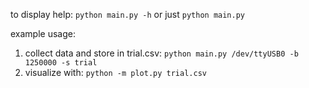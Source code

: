 to display help:
`python main.py -h` or just `python main.py`

example usage:
1. collect data and store in trial.csv: `python main.py /dev/ttyUSB0 -b 1250000 -s trial`
2. visualize with: `python -m plot.py trial.csv`
